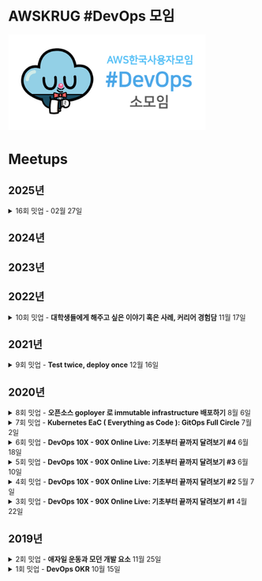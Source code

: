 # AWSKRUG #DevOps 모임 

<img src="https://github.com/awskrug/awskrug-digital-assets/raw/master/gurumi/DevOps/AWSKRUG-DevOps.png" width="400"/>

# Meetups

## 2025년
<details>
  <summary>16회 밋업 - 02월 27일</summary>

  ### `16회 밋업`
   * IDC환경의 Gitlab CI를 AWS에 구성하기(feat, EKS&Pod Identity) - 정영진(LG U+)
   * DevOps POWER: DevOps가 기업의 미래를 결정한다 - 송주영(LG U+)
   - Meetup 등록: https://www.meetup.com/awskrug/events/306006324/
</details>

## 2024년


## 2023년

## 2022년
<details>
  <summary>10회 밋업 - <b>대학생들에게 해주고 싶은 이야기 혹은 사례, 커리어 경험담</b> 11월 17일</summary>

  ### `10회 밋업`
   * Cloud Native와 DevOps - 유수연(IBM)
   * 경영학과 전공생의 고군분투 software engineer 도전기 - 이권수 (AWSKRUG DevOps organizer)
   * 백엔드로 취업하는 모든것 - 김민태(우아한 형제들)
   * From Java 개발자 To DevOps 엔지니어 - 정영진(LG U+)
   - Meetup 등록: https://www.meetup.com/awskrug/events/289632885/
</details>

## 2021년
<details>
  <summary>9회 밋업 - <b>Test twice, deploy once</b> 12월 16일</summary>

  ### `9회 밋업`
   * Test twice, deploy once - 이도윤(메가존클라우드)
   - CDK로 테스팅을 수행하는 방법을 소개합니다
   - Meetup 등록: https://www.meetup.com/awskrug/events/282517123/
</details>

## 2020년
<details>
  <summary>8회 밋업 - <b>오픈소스 goployer 로 immutable infrastructure 배포하기</b> 8월 6일</summary>

  ### `8회 밋업`
   * 오픈소스 goployer 로 immutable infrastructure 배포하기 - 송주영님(AWS Container hero & beNX)
   - Meetup 등록: https://www.meetup.com/awskrug/events/272292312/
</details>
<details>
  <summary>7회 밋업 - <b>Kubernetes EaC ( Everything as Code ): GitOps Full Circle</b> 7월 2일</summary>

  ### `7회 밋업`
   * Kubernetes EaC ( Everything as Code ): GitOps Full Circle - 유정열(nalbam)님
   - Meetup 등록: https://www.meetup.com/awskrug/events/271538361/
</details>
<details>
  <summary>6회 밋업 - <b>DevOps 10X - 90X Online Live: 기초부터 끝까지 달려보기 #4</b> 6월 18일</summary>

  ### `6회 밋업`
   * DevOps 10X - 90X Online Live: 기초부터 끝까지 달려보기 #4 - 송주영님(AWS Container hero & beNX)
   - Terraform 을 이용해 C.I 도구 Jenkins 만들기
   - Jenkins 와 Codebuild 응용하기
   - Meetup 등록: https://www.meetup.com/awskrug/events/271248627/
</details>
<details>
  <summary>5회 밋업 - <b>DevOps 10X - 90X Online Live: 기초부터 끝까지 달려보기 #3</b> 6월 10일</summary>

  ### `5회 밋업`
   * DevOps 10X - 90X Online Live: 기초부터 끝까지 달려보기 #3 - 송주영님(AWS Container hero & beNX)
   - IAM BestPractice
   - Meetup 등록: https://www.meetup.com/awskrug/events/271029150/
</details>
<details>
  <summary>4회 밋업 - <b>DevOps 10X - 90X Online Live: 기초부터 끝까지 달려보기 #2</b> 5월 7일</summary>

  ### `4회 밋업`
   * DevOps 10X - 90X Online Live: 기초부터 끝까지 달려보기 #2 - 송주영님(AWS Container hero & beNX)
   - IAM BestPractice
   - VPC BetsPractice
   - Meetup 등록: https://www.meetup.com/awskrug/events/270331252/
</details>
<details>
  <summary>3회 밋업 - <b>DevOps 10X - 90X Online Live: 기초부터 끝까지 달려보기 #1</b> 4월 22일</summary>

  ### `3회 밋업`
   * DevOps 10X - 90X Online Live: 기초부터 끝까지 달려보기 #1 - 송주영님(AWS Container hero & beNX)
   - DevOps 101
   - Infrastructure as Code ?
   - Terraform ?
   - Terraform + Github
   - Terraform Initialization
   - Meetup 등록: https://www.meetup.com/awskrug/events/270080368/
</details>

## 2019년
<details>
  <summary>2회 밋업 - <b>애자일 운동과 모던 개발 요소</b> 11월 25일</summary>

  ### `2회 밋업`
   * 애자일 운동과 모던 개발 요소 - 정도현님(AWS)
   * AWS re:Invent 경험기 - 김성한님(yanolja)
   - Meetup 등록: https://www.meetup.com/awskrug/events/266377800/
</details>
<details>
  <summary>1회 밋업 - <b>DevOps OKR</b> 10월 15일</summary>

  ### `1회 밋업`
   * 발표 주제: DevOps OKR - 송주영님(beNX)
   - KPI?, MBO? No!
   - DevOps, 목표를 이루기 위한 목표 설정 OKR : Objective and Key Result
   - 관련기사: http://www.ciokorea.com/news/39501
   - Meetup 등록: https://www.meetup.com/awskrug/events/264611630/
</details>
